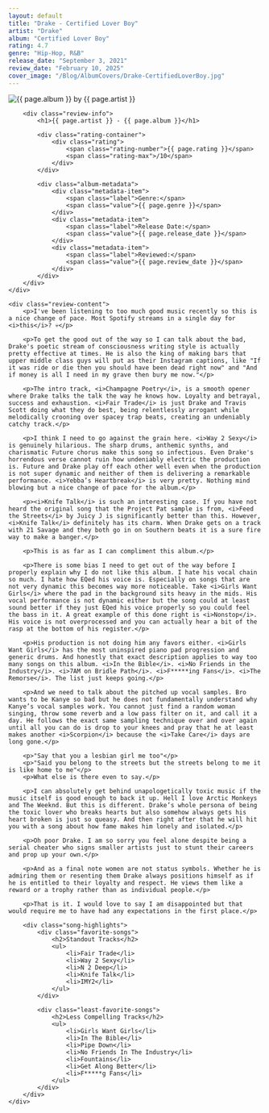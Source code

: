 ```yaml
---
layout: default
title: "Drake - Certified Lover Boy"
artist: "Drake"
album: "Certified Lover Boy"
rating: 4.7
genre: "Hip-Hop, R&B"
release_date: "September 3, 2021"
review_date: "February 10, 2025"
cover_image: "/Blog/AlbumCovers/Drake-CertifiedLoverBoy.jpg"
---
```



<article class="album-review">
    <div class="review-header">
        <div class="cover-container">
            <img src="{{ page.cover_image }}" alt="{{ page.album }} by {{ page.artist }}" class="album-cover">
        </div>
        
        <div class="review-info">
            <h1>{{ page.artist }} - {{ page.album }}</h1>
            
            <div class="rating-container">
                <div class="rating">
                    <span class="rating-number">{{ page.rating }}</span>
                    <span class="rating-max">/10</span>
                </div>
            </div>

            <div class="album-metadata">
                <div class="metadata-item">
                    <span class="label">Genre:</span>
                    <span class="value">{{ page.genre }}</span>
                </div>
                <div class="metadata-item">
                    <span class="label">Release Date:</span>
                    <span class="value">{{ page.release_date }}</span>
                </div>
                <div class="metadata-item">
                    <span class="label">Reviewed:</span>
                    <span class="value">{{ page.review_date }}</span>
                </div>
            </div>
        </div>
    </div>

    <div class="review-content">
        <p>I've been listening to too much good music recently so this is a nice change of pace. Most Spotify streams in a single day for <i>this</i>? 💀</p>

        <p>To get the good out of the way so I can talk about the bad, Drake's poetic stream of consciousness writing style is actually pretty effective at times. He is also the king of making bars that upper middle class guys will put as their Instagram captions, like "If it was ride or die then you should have been dead right now" and "And if money is all I need in my grave then bury me now."</p>
        
        <p>The intro track, <i>Champagne Poetry</i>, is a smooth opener where Drake talks the talk the way he knows how. Loyalty and betrayal, success and exhaustion. <i>Fair Trade</i> is just Drake and Travis Scott doing what they do best, being relentlessly arrogant while melodically crooning over spacey trap beats, creating an undeniably catchy track.</p>
        
        <p>I think I need to go against the grain here. <i>Way 2 Sexy</i> is genuinely hilarious. The sharp drums, anthemic synths, and charismatic Future chorus make this song so infectious. Even Drake's horrendous verse cannot ruin how undeniably electric the production is. Future and Drake play off each other well even when the production is not super dynamic and neither of them is delivering a remarkable performance. <i>Yebba’s Heartbreak</i> is very pretty. Nothing mind blowing but a nice change of pace for the album.</p>
        
        <p><i>Knife Talk</i> is such an interesting case. If you have not heard the original song that the Project Pat sample is from, <i>Feed the Streets</i> by Juicy J is significantly better than this. However, <i>Knife Talk</i> definitely has its charm. When Drake gets on a track with 21 Savage and they both go in on Southern beats it is a sure fire way to make a banger.</p>
        
        <p>This is as far as I can compliment this album.</p>
        
        <p>There is some bias I need to get out of the way before I properly explain why I do not like this album. I hate his vocal chain so much. I hate how EQed his voice is. Especially on songs that are not very dynamic this becomes way more noticeable. Take <i>Girls Want Girls</i> where the pad in the background sits heavy in the mids. His vocal performance is not dynamic either but the song could at least sound better if they just EQed his voice properly so you could feel the bass in it. A great example of this done right is <i>Nonstop</i>. His voice is not overprocessed and you can actually hear a bit of the rasp at the bottom of his register.</p>
        
        <p>His production is not doing him any favors either. <i>Girls Want Girls</i> has the most uninspired piano pad progression and generic drums. And honestly that exact description applies to way too many songs on this album. <i>In the Bible</i>. <i>No Friends in the Industry</i>. <i>7AM on Bridle Path</i>. <i>F*****ing Fans</i>. <i>The Remorse</i>. The list just keeps going.</p>
        
        <p>And we need to talk about the pitched up vocal samples. Bro wants to be Kanye so bad but he does not fundamentally understand why Kanye’s vocal samples work. You cannot just find a random woman singing, throw some reverb and a low pass filter on it, and call it a day. He follows the exact same sampling technique over and over again until all you can do is drop to your knees and pray that he at least makes another <i>Scorpion</i> because the <i>Take Care</i> days are long gone.</p>
        
        <p>"Say that you a lesbian girl me too"</p>
        <p>"Said you belong to the streets but the streets belong to me it is like home to me"</p>
        <p>What else is there even to say.</p>
        
        <p>I can absolutely get behind unapologetically toxic music if the music itself is good enough to back it up. Hell I love Arctic Monkeys and The Weeknd. But this is different. Drake’s whole persona of being the toxic lover who breaks hearts but also somehow always gets his heart broken is just so queasy. And then right after that he will hit you with a song about how fame makes him lonely and isolated.</p>
        
        <p>Oh poor Drake. I am so sorry you feel alone despite being a serial cheater who signs smaller artists just to stunt their careers and prop up your own.</p>
        
        <p>And as a final note women are not status symbols. Whether he is admiring them or resenting them Drake always positions himself as if he is entitled to their loyalty and respect. He views them like a reward or a trophy rather than as individual people.</p>
        
        <p>That is it. I would love to say I am disappointed but that would require me to have had any expectations in the first place.</p>
        
        <div class="song-highlights">
            <div class="favorite-songs">
                <h2>Standout Tracks</h2>
                <ul>
                    <li>Fair Trade</li>
                    <li>Way 2 Sexy</li>
                    <li>N 2 Deep</li>
                    <li>Knife Talk</li>
                    <li>IMY2</li>
                </ul>
            </div>

            <div class="least-favorite-songs">
                <h2>Less Compelling Tracks</h2>
                <ul>
                    <li>Girls Want Girls</li>
                    <li>In The Bible</li>
                    <li>Pipe Down</li>
                    <li>No Friends In The Industry</li>
                    <li>Fountains</li>
                    <li>Get Along Better</li>
                    <li>F*****g Fans</li>
                </ul>
            </div>
        </div>
    </div>
</article>